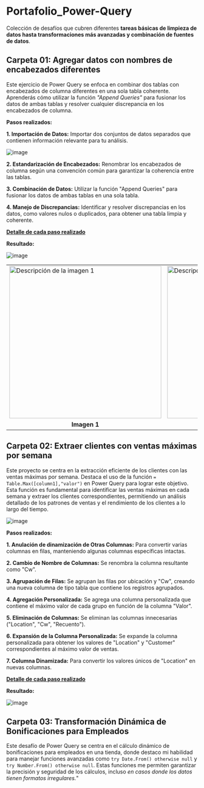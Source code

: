 # Portafolio_Power-Query
Colección de desafíos que cubren diferentes **tareas básicas de limpieza de datos hasta transformaciones más avanzadas y combinación de fuentes de datos**.

## Carpeta 01: Agregar datos con nombres de encabezados diferentes
Este ejercicio de Power Query se enfoca en combinar dos tablas con encabezados de columna diferentes en una sola tabla coherente.
Aprenderás cómo utilizar la función *"Append Queries"* para fusionar los datos de ambas tablas y resolver cualquier discrepancia en los encabezados de columna.

**Pasos realizados:**

**1. Importación de Datos:** Importar dos conjuntos de datos separados que contienen información relevante para tu análisis.

![image](https://github.com/Maria1899/Portafolio_Power-Query/assets/103380005/03966d55-4225-409d-b5a2-8ba10d4c8a63)

**2. Estandarización de Encabezados:** Renombrar los encabezados de columna según una convención común para garantizar la coherencia entre las tablas.

**3. Combinación de Datos:** Utilizar la función "Append Queries" para fusionar los datos de ambas tablas en una sola tabla.

**4. Manejo de Discrepancias:** Identificar y resolver discrepancias en los datos, como valores nulos o duplicados, para obtener una tabla limpia y coherente.

 **[Detalle de cada paso realizado](https://github.com/Maria1899/Portafolio_Power-Query/blob/main/01_Append%20Data%20with%20Different%20Column%20Headers/Solucion%20del%20desaf%C3%ADo.pdf)**

**Resultado:**

![image](https://github.com/Maria1899/Portafolio_Power-Query/assets/103380005/88affcd3-a9db-4bfe-b5e6-287888ac4090)

<table>
  <tr>
    <td><img src=![image](https://github.com/Maria1899/Portafolio_Power-Query/assets/103380005/03966d55-4225-409d-b5a2-8ba10d4c8a63) alt="Descripción de la imagen 1" width="400"></td>
    <td><img src="![image](https://github.com/Maria1899/Portafolio_Power-Query/assets/103380005/88affcd3-a9db-4bfe-b5e6-287888ac4090)" alt="Descripción de la imagen 2" width="400"></td>
  </tr>
  <tr>
    <td align="center"><b>Imagen 1</b></td>
    <td align="center"><b>Imagen 2</b></td>
  </tr>
</table>


## Carpeta 02: Extraer clientes con ventas máximas por semana

Este proyecto se centra en la extracción eficiente de los clientes con las ventas máximas por semana. Destaca el uso de la función ```= Table.Max([column1],"valor")``` en Power Query para lograr este objetivo. Esta función es fundamental para identificar las ventas máximas en cada semana y extraer los clientes correspondientes, permitiendo un análisis detallado de los patrones de ventas y el rendimiento de los clientes a lo largo del tiempo.

![image](https://github.com/Maria1899/Portafolio_Power-Query/assets/103380005/fbd09b17-ddd0-49ca-98eb-711b8a80a670)

**Pasos realizados:**

**1. Anulación de dinamización de Otras Columnas:** Para convertir varias columnas en filas, manteniendo algunas columnas específicas intactas.

**2. Cambio de Nombre de Columnas:** Se renombra la columna resultante como "Cw".

**3. Agrupación de Filas:** Se agrupan las filas por ubicación y "Cw", creando una nueva columna de tipo tabla que contiene los registros agrupados.

**4. Agregación Personalizada:** Se agrega una columna personalizada que contiene el máximo valor de cada grupo en función de la columna "Valor".

**5. Eliminación de Columnas:** Se eliminan las columnas innecesarias ("Location", "Cw", "Recuento"). 

**6. Expansión de la Columna Personalizada:** Se expande la columna personalizada para obtener los valores de "Location" y "Customer" correspondientes al máximo valor de ventas.

**7. Columna Dinamizada:** Para convertir los valores únicos de "Location" en nuevas columnas.

 **[Detalle de cada paso realizado](https://github.com/Maria1899/Portafolio_Power-Query/blob/main/02_Extract%20Customers%20with%20max.%20Sales/Desaf%C3%ADoSoluci%C3%B3n.pdf)**
 
**Resultado:**

![image](https://github.com/Maria1899/Portafolio_Power-Query/assets/103380005/59570bed-25de-4b1e-b7f7-59fa200121e8)

## Carpeta 03: Transformación Dinámica de Bonificaciones para Empleados

Este desafío de Power Query se centra en el cálculo dinámico de bonificaciones para empleados en una tienda, donde destaco mi habilidad para manejar funciones avanzadas como ```try Date.From() otherwise null``` y ```try Number.From() otherwise null```. Estas funciones me permiten garantizar la precisión y seguridad de los cálculos, incluso *en casos donde los datos tienen formatos irregulares.*"

